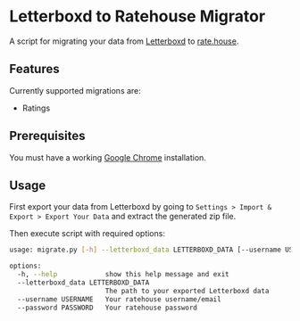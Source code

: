 # Letterboxd to Ratehouse Migrator

A script for migrating your data from [Letterboxd](https://letterboxd.com) to [rate.house](https://rate.house/).

## Features
Currently supported migrations are:
- Ratings

## Prerequisites
You must have a working [Google Chrome](https://www.google.com/intl/en_uk/chrome/) installation.

## Usage
First export your data from Letterboxd by going to `Settings > Import & Export > Export Your Data` and extract the generated zip file.

Then execute script with required options:
```bash
usage: migrate.py [-h] --letterboxd_data LETTERBOXD_DATA [--username USERNAME] [--password PASSWORD]

options:
  -h, --help            show this help message and exit
  --letterboxd_data LETTERBOXD_DATA
                        The path to your exported Letterboxd data
  --username USERNAME   Your ratehouse username/email
  --password PASSWORD   Your ratehouse password
```